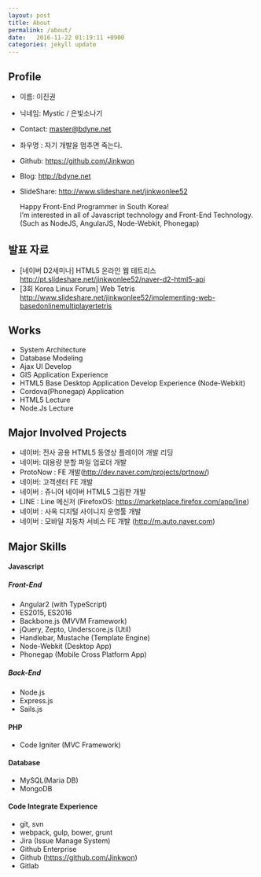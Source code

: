 ```yaml
---
layout: post
title: About
permalink: /about/
date:   2016-11-22 01:19:11 +0900
categories: jekyll update
---
```


## Profile
- 이름: 이진권
- 닉네임: Mystic / 은빛소나기
- Contact: master@bdyne.net
- 좌우명 : 자기 개발을 멈추면 죽는다.
- Github: https://github.com/Jinkwon
- Blog: http://bdyne.net
- SlideShare: http://www.slideshare.net/jinkwonlee52

  Happy Front-End Programmer in South Korea!  
  I’m interested in all of Javascript technology and Front-End Technology.  
  (Such as NodeJS, AngularJS, Node-Webkit, Phonegap)


## 발표 자료
- [네이버 D2세미나] HTML5 온라인 웹 테트리스 http://pt.slideshare.net/jinkwonlee52/naver-d2-html5-api
- [3회 Korea Linux Forum] Web Tetris http://www.slideshare.net/jinkwonlee52/implementing-web-basedonlinemultiplayertetris

## Works
- System Architecture
- Database Modeling
- Ajax UI Develop
- GIS Application Experience
- HTML5 Base Desktop Application Develop Experience (Node-Webkit)
- Cordova(Phonegap) Application
- HTML5 Lecture
- Node.Js Lecture

## Major Involved Projects
- 네이버: 전사 공용 HTML5 동영상 플레이어 개발 리딩
- 네이버: 대용량 분할 파일 업로더 개발
- ProtoNow : FE 개발(http://dev.naver.com/projects/prtnow/)
- 네이버: 고객센터 FE 개발
- 네이버 : 쥬니어 네이버 HTML5 그림판 개발
- LINE : Line 메신저 (FirefoxOS: https://marketplace.firefox.com/app/line‎)
- 네이버 : 사옥 디지털 사이니지 운영툴 개발
- 네이버 : 모바일 자동차 서비스 FE 개발 (http://m.auto.naver.com)

## Major Skills

#### Javascript
##### Front-End
- Angular2 (with TypeScript)
- ES2015, ES2016
- Backbone.js (MVVM Framework)
- jQuery, Zepto, Underscore.js (Util)
- Handlebar, Mustache (Template Engine)
- Node-Webkit (Desktop App)
- Phonegap (Mobile Cross Platform App)
 
##### Back-End
- Node.js
- Express.js
- Sails.js

#### PHP
- Code Igniter (MVC Framework)

#### Database
- MySQL(Maria DB)
- MongoDB

#### Code Integrate Experience
- git, svn
- webpack, gulp, bower, grunt
- Jira (Issue Manage System)
- Github Enterprise
- Github (https://github.com/Jinkwon)
- Gitlab
